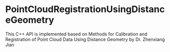 # PointCloudRegistrationUsingDistanceGeometry
This C++ API is implemented based on Methods for Calibration and Registration of Point Cloud Data Using Distance Geometry by Dr. Zhenxiang Jian

